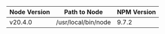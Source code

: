 
| Node Version | Path to Node             | NPM Version |
|-------------- |-------------------------|-------------|
| v20.4.0     | /usr/local/bin/node | 9.7.2       |
